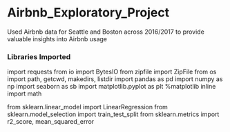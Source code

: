 # Airbnb_Exploratory_Project
Used Airbnb data for Seattle and Boston across 2016/2017 to provide valuable insights into Airbnb usage

### Libraries Imported
import requests
from io import BytesIO
from zipfile import ZipFile
from os import path, getcwd, makedirs, listdir 
import pandas as pd
import numpy as np
import seaborn as sb
import matplotlib.pyplot as plt
%matplotlib inline
import math

from sklearn.linear_model import LinearRegression
from sklearn.model_selection import train_test_split
from sklearn.metrics import r2_score, mean_squared_error

### 
